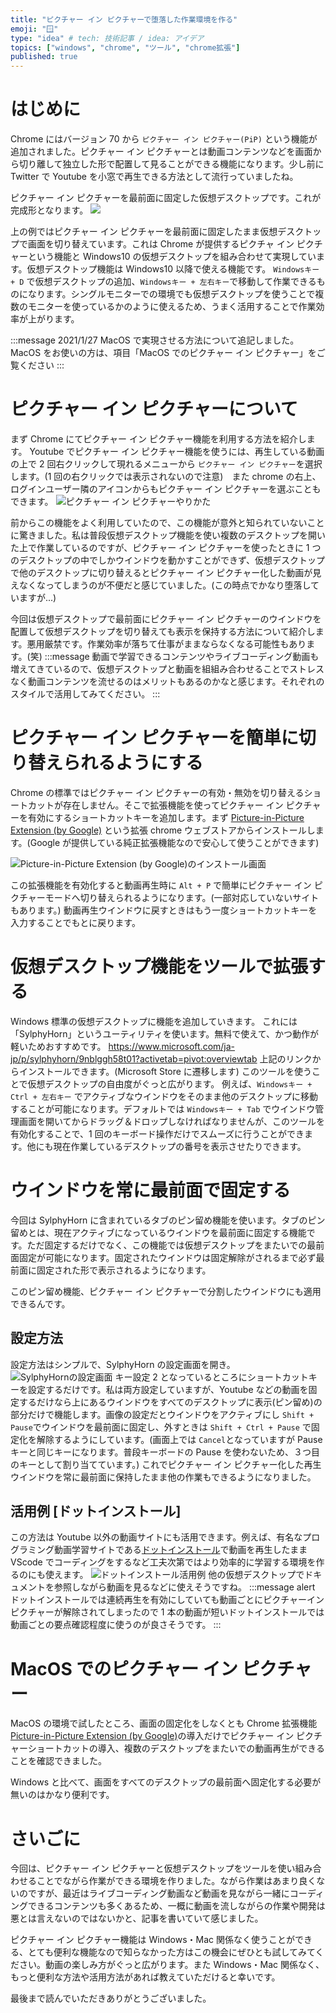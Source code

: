 ```yaml
---
title: "ピクチャー イン ピクチャーで堕落した作業環境を作る"
emoji: "🪟"
type: "idea" # tech: 技術記事 / idea: アイデア
topics: ["windows", "chrome", "ツール", "chrome拡張"]
published: true
---
```


# はじめに

Chrome にはバージョン 70 から `ピクチャー イン ピクチャー(PiP)` という機能が追加されました。ピクチャー イン ピクチャーとは動画コンテンツなどを画面から切り離して独立した形で配置して見ることができる機能になります。少し前に Twitter で Youtube を小窓で再生できる方法として流行っていましたね。

ピクチャー イン ピクチャーを最前面に固定した仮想デスクトップです。これが完成形となります。
![](https://i.gyazo.com/2a0fb8c4714ed273732842783eb7fb1c.gif)

上の例ではピクチャー イン ピクチャーを最前面に固定したまま仮想デスクトップで画面を切り替えています。これは Chrome が提供するピクチャ イン ピクチャーという機能と Windows10 の仮想デスクトップを組み合わせて実現しています。仮想デスクトップ機能は Windows10 以降で使える機能です。 `Windowsキー + D` で仮想デスクトップの追加、`Windowsキー + 左右キー`で移動して作業できるものになります。シングルモニターでの環境でも仮想デスクトップを使うことで複数のモニターを使っているかのように使えるため、うまく活用することで作業効率が上がります。

:::message
2021/1/27 MacOS で実現させる方法について追記しました。
MacOS をお使いの方は、項目「MacOS でのピクチャー イン ピクチャー」をご覧ください
:::

# ピクチャー イン ピクチャーについて

まず Chrome にてピクチャー イン ピクチャー機能を利用する方法を紹介します。
Youtube でピクチャー イン ピクチャー機能を使うには、再生している動画の上で 2 回右クリックして現れるメニューから `ピクチャー イン ピクチャー`を選択します。(1 回の右クリックでは表示されないので注意)　また chrome の右上、ログインユーザー隣のアイコンからもピクチャー イン ピクチャーを選ぶこともできます。
![ピクチャー イン ピクチャーやりかた](https://storage.googleapis.com/zenn-user-upload/v8kja44l1r8ou1vxcjzr53rqb7un)

前からこの機能をよく利用していたので、この機能が意外と知られていないことに驚きました。私は普段仮想デスクトップ機能を使い複数のデスクトップを開いた上で作業しているのですが、ピクチャー イン ピクチャーを使ったときに 1 つのデスクトップの中でしかウインドウを動かすことができず、仮想デスクトップで他のデスクトップに切り替えるとピクチャー イン ピクチャー化した動画が見えなくなってしまうのが不便だと感じていました。(この時点でかなり堕落していますが...)

今回は仮想デスクトップで最前面にピクチャー イン ピクチャーのウインドウを配置して仮想デスクトップを切り替えても表示を保持する方法について紹介します。悪用厳禁です。作業効率が落ちて仕事がままならなくなる可能性もあります。(笑)
:::message
動画で学習できるコンテンツやライブコーディング動画も増えてきているので、仮想デスクトップと動画を組組み合わせることでストレスなく動画コンテンツを流せるのはメリットもあるのかなと感じます。それぞれのスタイルで活用してみてください。
:::

# ピクチャー イン ピクチャーを簡単に切り替えられるようにする

Chrome の標準ではピクチャー イン ピクチャーの有効・無効を切り替えるショートカットが存在しません。そこで拡張機能を使ってピクチャー イン ピクチャーを有効にするショートカットキーを追加します。まず [Picture-in-Picture Extension (by Google)](https://chrome.google.com/webstore/detail/picture-in-picture-extens/hkgfoiooedgoejojocmhlaklaeopbecg) という拡張 chrome ウェブストアからインストールします。(Google が提供している純正拡張機能なので安心して使うことができます)

![Picture-in-Picture Extension (by Google)のインストール画面](https://storage.googleapis.com/zenn-user-upload/9xpo6ex85w2zvlmfy2wfcl0vgmlh)

この拡張機能を有効化すると動画再生時に `Alt + P` で簡単にピクチャー イン ピクチャーモードへ切り替えられるようになります。(一部対応していないサイトもあります。) 動画再生ウインドウに戻すときはもう一度ショートカットキーを入力することでもとに戻ります。

# 仮想デスクトップ機能をツールで拡張する

Windows 標準の仮想デスクトップに機能を追加していきます。
これには「SylphyHorn」というユーティリティを使います。無料で使えて、かつ動作が軽いためおすすめです。
https://www.microsoft.com/ja-jp/p/sylphyhorn/9nblggh58t01?activetab=pivot:overviewtab
上記のリンクからインストールできます。(Microsoft Store に遷移します)
このツールを使うことで仮想デスクトップの自由度がぐっと広がります。
例えば、`Windowsキー + Ctrl + 左右キー` でアクティブなウインドウをそのまま他のデスクトップに移動することが可能になります。デフォルトでは `Windowsキー + Tab` でウインドウ管理画面を開いてからドラッグ＆ドロップしなければなりませんが、このツールを有効化することで、1 回のキーボード操作だけでスムーズに行うことができます。他にも現在作業しているデスクトップの番号を表示させたりできます。

# ウインドウを常に最前面で固定する

今回は SylphyHorn に含まれているタブのピン留め機能を使います。タブのピン留めとは、現在アクティブになっているウインドウを最前面に固定する機能です。ただ固定するだけでなく、この機能では仮想デスクトップをまたいでの最前面固定が可能になります。固定されたウインドウは固定解除がされるまで必ず最前面に固定された形で表示されるようになります。

このピン留め機能、ピクチャー イン ピクチャーで分割したウインドウにも適用できるんです。

## 設定方法

設定方法はシンプルで、SylphyHorn の設定画面を開き。
![SylphyHornの設定画面](https://storage.googleapis.com/zenn-user-upload/owvzichd66a4hqbj5w9huwfzlzhq)
キー設定 2 となっているところにショートカットキーを設定するだけです。私は両方設定していますが、Youtube などの動画を固定するだけなら上にあるウインドウをすべてのデスクトップに表示(ピン留め)の部分だけで機能します。画像の設定だとウインドウをアクティブにし `Shift + Pause`でウインドウを最前面に固定し、外すときは `Shift + Ctrl + Pause` で固定化を解除するようにしています。(画面上では `Cancel`となっていますが Pause キーと同じキーになります。普段キーボードの Pause を使わないため、３つ目のキーとして割り当てています。) これでピクチャー イン ピクチャー化した再生ウインドウを常に最前面に保持したまま他の作業もできるようになりました。

## 活用例 [ドットインストール]

この方法は Youtube 以外の動画サイトにも活用できます。例えば、有名なプログラミング動画学習サイトである[ドットインストール](https://dotinstall.com/)で動画を再生したまま VScode でコーディングをするなど工夫次第ではより効率的に学習する環境を作るのにも使えます。
![ドットインストール活用例](https://storage.googleapis.com/zenn-user-upload/3j443ic84p1laadqfdohy77fp1g8)
他の仮想デスクトップでドキュメントを参照しながら動画を見るなどに使えそうですね。
:::message alert
ドットインストールでは連続再生を有効にしていても動画ごとにピクチャーインピクチャーが解除されてしまったので 1 本の動画が短いドットインストールでは動画ごとの要点確認程度に使うのが良さそうです。
:::

# MacOS でのピクチャー イン ピクチャー

MacOS の環境で試したところ、画面の固定化をしなくとも Chrome 拡張機能 [Picture-in-Picture Extension (by Google)](https://chrome.google.com/webstore/detail/picture-in-picture-extens/hkgfoiooedgoejojocmhlaklaeopbecg)の導入だけでピクチャー イン ピクチャーショートカットの導入、複数のデスクトップをまたいでの動画再生ができることを確認できました。

Windows と比べて、画面をすべてのデスクトップの最前面へ固定化する必要が無いのはかなり便利です。

# さいごに

今回は、ピクチャー イン ピクチャーと仮想デスクトップをツールを使い組み合わせることでながら作業ができる環境を作りました。ながら作業はあまり良くないのですが、最近はライブコーディング動画など動画を見ながら一緒にコーディングできるコンテンツも多くあるため、一概に動画を流しながらの作業や開発は悪とは言えないのではないかと、記事を書いていて感じました。

ピクチャー イン ピクチャー機能は Windows・Mac 関係なく使うことができる、とても便利な機能なので知らなかった方はこの機会にぜひとも試してみてください。動画の楽しみ方がぐっと広がります。また Windows・Mac 関係なく、もっと便利な方法や活用方法があれば教えていただけると幸いです。

最後まで読んでいただきありがとうございました。
